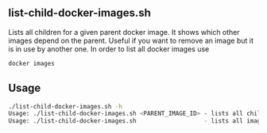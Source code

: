 ## list-child-docker-images.sh
Lists all children for a given parent docker image. It shows which other images depend on the parent. Useful if you want to remove an image but it is in use by another one. In order to list all docker images use
```bash
docker images
```

## Usage
```bash
./list-child-docker-images.sh -h
Usage: ./list-child-docker-images.sh <PARENT_IMAGE_ID> - lists all children images for the parent
Usage: ./list-child-docker-images.sh                   - lists all images and their children
```
